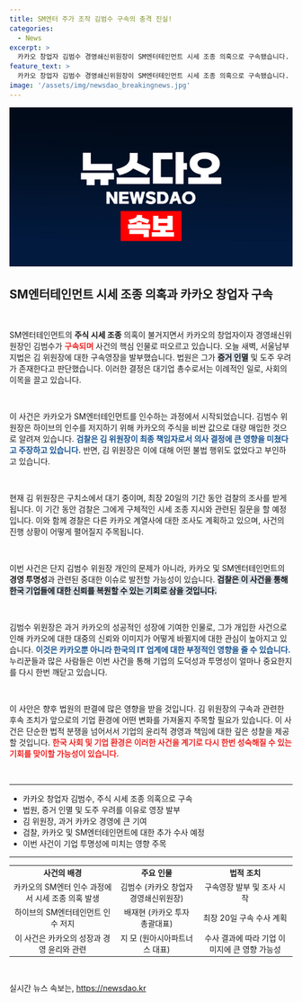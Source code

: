 ```yaml
---
title: SM엔터 주가 조작 김범수 구속의 충격 진실!
categories:
  - News
excerpt: >
  카카오 창업자 김범수 경영쇄신위원장이 SM엔터테인먼트 시세 조종 의혹으로 구속됐습니다. 법원은 증거 인멸과 도주 우려를 이유로 들며, 최장 20일 검찰 수사가 진행될 예정입니다. 궁금증을 자아내는 사건의 전말을 함께 살펴보세요!
feature_text: >
  카카오 창업자 김범수 경영쇄신위원장이 SM엔터테인먼트 시세 조종 의혹으로 구속됐습니다. 법원은 증거 인멸과 도주 우려를 이유로 들며, 최장 20일 검찰 수사가 진행될 예정입니다. 궁금증을 자아내는 사건의 전말을 함께 살펴보세요!
image: '/assets/img/newsdao_breakingnews.jpg'
---
```


<p><img src="/assets/img/newsdao_breakingnews.jpg" alt="pcversion 속보" /></p>

<h2 data-ke-size="size26">SM엔터테인먼트 시세 조종 의혹과 카카오 창업자 구속</h2>

<p data-ke-size="size16">&nbsp;</p>

<p>SM엔터테인먼트의 <b>주식 시세 조종</b> 의혹이 불거지면서 카카오의 창업자이자 경영쇄신위원장인 김범수가 <b><span style="color: #ee2323;">구속되며</span></b> 사건의 핵심 인물로 떠오르고 있습니다. 오늘 새벽, 서울남부지법은 김 위원장에 대한 구속영장을 발부했습니다. 법원은 그가 <b><span style="background-color: #21538527;">증거 인멸</span></b> 및 도주 우려가 존재한다고 판단했습니다. 이러한 결정은 대기업 총수로서는 이례적인 일로, 사회의 이목을 끌고 있습니다. </p>

<p data-ke-size="size16">&nbsp;</p>

<p>이 사건은 카카오가 SM엔터테인먼트를 인수하는 과정에서 시작되었습니다. 김범수 위원장은 하이브의 인수를 저지하기 위해 카카오의 주식을 비싼 값으로 대량 매입한 것으로 알려져 있습니다. <b><span style="color: #1a5490;">검찰은 김 위원장이 최종 책임자로서 의사 결정에 큰 영향을 미쳤다고 주장하고 있습니다.</span></b> 반면, 김 위원장은 이에 대해 어떤 불법 행위도 없었다고 부인하고 있습니다. </p>

<p data-ke-size="size16">&nbsp;</p>

<p>현재 김 위원장은 구치소에서 대기 중이며, 최장 20일의 기간 동안 검찰의 조사를 받게 됩니다. 이 기간 동안 검찰은 그에게 구체적인 시세 조종 지시와 관련된 질문을 할 예정입니다. 이와 함께 경찰은 다른 카카오 계열사에 대한 조사도 계획하고 있으며, 사건의 진행 상황이 어떻게 펼어질지 주목됩니다. </p>

<p data-ke-size="size16">&nbsp;</p>

<p>이번 사건은 단지 김범수 위원장 개인의 문제가 아니라, 카카오 및 SM엔터테인먼트의 <b>경영 투명성</b>과 관련된 중대한 이슈로 발전할 가능성이 있습니다. <b><span style="background-color: #21538527;">검찰은 이 사건을 통해 한국 기업들에 대한 신뢰를 복원할 수 있는 기회로 삼을 것입니다.</span></b></p>

<p data-ke-size="size16">&nbsp;</p>

<p>김범수 위원장은 과거 카카오의 성공적인 성장에 기여한 인물로, 그가 개입한 사건으로 인해 카카오에 대한 대중의 신뢰와 이미지가 어떻게 바뀔지에 대한 관심이 높아지고 있습니다. <b><span style="color: #1a5490;">이것은 카카오뿐 아니라 한국의 IT 업계에 대한 부정적인 영향을 줄 수 있습니다. </span></b> 누리꾼들과 많은 사람들은 이번 사건을 통해 기업의 도덕성과 투명성이 얼마나 중요한지를 다시 한번 깨닫고 있습니다.</p>

<p data-ke-size="size16">&nbsp;</p>

<p>이 사안은 향후 법원의 판결에 많은 영향을 받을 것입니다. 김 위원장의 구속과 관련한 후속 조치가 앞으로의 기업 환경에 어떤 변화를 가져올지 주목할 필요가 있습니다. 이 사건은 단순한 법적 분쟁을 넘어서서 기업의 윤리적 경영과 책임에 대한 깊은 성찰을 제공할 것입니다. <b><span style="color: #ee2323;">한국 사회 및 기업 환경은 이러한 사건을 계기로 다시 한번 성숙해질 수 있는 기회를 맞이할 가능성이 있습니다.</span></b> </p>

<p data-ke-size="size16">&nbsp;</p>

<hr/>

<ul>
    <li>카카오 창업자 김범수, 주식 시세 조종 의혹으로 구속</li>
    <li>법원, 증거 인멸 및 도주 우려를 이유로 영장 발부</li>
    <li>김 위원장, 과거 카카오 경영에 큰 기여</li>
    <li>검찰, 카카오 및 SM엔터테인먼트에 대한 추가 수사 예정</li>
    <li>이번 사건이 기업 투명성에 미치는 영향 주목</li>
</ul>

<hr/>

<table style="width:100%;">
    <tr>
        <td style="text-align: center; height: 17px;"><b>사건의 배경</b></td>
        <td style="text-align: center; height: 17px;"><b>주요 인물</b></td>
        <td style="text-align: center; height: 17px;"><b>법적 조치</b></td>
    </tr>
    <tr>
        <td style="text-align: center; height: 17px;">카카오의 SM엔터 인수 과정에서 시세 조종 의혹 발생</td>
        <td style="text-align: center; height: 17px;">김범수 (카카오 창업자 경영쇄신위원장)</td>
        <td style="text-align: center; height: 17px;">구속영장 발부 및 조사 시작</td>
    </tr>
    <tr>
        <td style="text-align: center; height: 17px;">하이브의 SM엔터테인먼트 인수 저지</td>
        <td style="text-align: center; height: 17px;">배재현 (카카오 투자 총괄대표)</td>
        <td style="text-align: center; height: 17px;">최장 20일 구속 수사 계획</td>
    </tr>
    <tr>
        <td style="text-align: center; height: 17px;">이 사건은 카카오의 성장과 경영 윤리와 관련</td>
        <td style="text-align: center; height: 17px;">지 모 (원아시아파트너스 대표)</td>
        <td style="text-align: center; height: 17px;">수사 결과에 따라 기업 이미지에 큰 영향 가능성</td>
    </tr>
</table>

<p data-ke-size="size16">&nbsp;</p>
실시간 뉴스 속보는, <a href="https://newsdao.kr" rel="dofollow">https://newsdao.kr</a>


